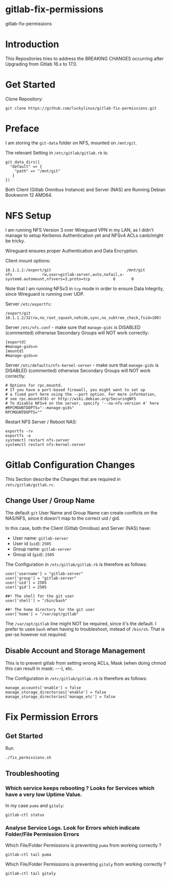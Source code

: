 # gitlab-fix-permissions
gitlab-fix-permissions

# Introduction
This Repositories tries to address the BREAKING CHANGES occurring after Upgrading from Gitlab 16.x to 17.0.

# Get Started
Clone Repository:
```
git clone https://github.com/luckylinux/gitlab-fix-permissions.git
```

# Preface
I am storing the `git-data` folder on NFS, mounted on `/mnt/git`.

The relevant Setting in `/etc/gitlab/gitlab.rb` is:
```
git_data_dirs({
  "default" => {
    "path" => "/mnt/git"
   }
})
```

Both Client (Gitlab Omnibus Instance) and Server (NAS) are Running Debian Bookworm 12 AMD64.

# NFS Setup
I am running NFS Version 3 over Wireguard VPN in my LAN, as I didn't manage to setup Kerberos Authentication yet and NFSv4 ACLs canb/might be tricky.

Wireguard ensures proper Authentication and Data Encryption.

Client mount options:
```
10.1.1.1:/export/git                                 /mnt/git                      nfs             rw,user=gitlab-server,auto,nofail,x-systemd.automount,nfsvers=3,proto=tcp          0       0
```

Note that I am running NFSv3 in `tcp` mode in order to ensure Data Integrity, since Wireguard is running over UDP.

Server `/etc/exportfs`:
```
/export/git			10.1.1.2/32(rw,no_root_squash,nohide,sync,no_subtree_check,fsid=100)
```

Server `/etc/nfs.conf` - make sure that `manage-gids` is DISABLED (commented) otherwise Secondary Groups will NOT work correctly:
```
[exportd]
#manage-gids=n
[mountd]
#manage-gids=n
```

Server `/etc/defaults/nfs-kernel-server` - make sure that `manage-gids` is DISABLED (commented) otherwise Secondary Groups will NOT work correctly:
```
# Options for rpc.mountd.
# If you have a port-based firewall, you might want to set up
# a fixed port here using the --port option. For more information, 
# see rpc.mountd(8) or http://wiki.debian.org/SecuringNFS
# To disable NFSv4 on the server, specify '--no-nfs-version 4' here
#RPCMOUNTDOPTS="--manage-gids"
RPCMOUNTDOPTS=""
```

Restart NFS Server / Reboot NAS:
```
exportfs -rv
exportfs -a
systemctl restart nfs-server
systemctl restart nfs-kernel-server
```

# Gitlab Configuration Changes
This Section describe the Changes that are required in `/etc/gitlab/gitlab.rc`.

## Change User / Group Name
The default `git` User Name and Group Name can create conflicts on the NAS/NFS, since it doesn't map to the correct uid / gid.

In this case, both the Client (Gitlab Omnibus) and Server (NAS) have:
- User name: `gitlab-server`
- User id (`uid`): `2505`
- Group name: `gitlab-server`
- Group id (`gid`): `2505`

The Configuration in `/etc/gitlab/gitlab.rb` is therefore as follows:
```
user['username'] = "gitlab-server"
user['group'] = "gitlab-server"
user['uid'] = 2505
user['gid'] = 2505

##! The shell for the git user
user['shell'] = "/bin/bash"

##! The home directory for the git user
user['home'] = "/var/opt/gitlab"
```

The `/var/opt/gitlab` line might NOT be required, since it's the default.
I prefer to usee `bash` when having to troubleshoot, instead of `/bin/sh`.
That is per-se however not required.

## Disable Account and Storage Management
This is to prevent gitlab from setting wrong ACLs, Mask (when doing chmod this can result in mask: ---), etc.

The Configuration in `/etc/gitlab/gitlab.rb` is therefore as follows:
```
manage_accounts['enable'] = false
manage_storage_directories['enable'] = false
manage_storage_directories['manage_etc'] = false
```

# Fix Permission Errors
## Get Started
Run
```
./fix_permissions.sh
```

## Troubleshooting

### Which service keeps rebooting ? Looks for Services which have a very low Uptime Value.
In my case `puma` and `gitaly`:
```
gitlab-ctl status
```

### Analyse Service Logs. Look for Errors which indicate Folder/File Permission Errors
Which File/Folder Permissions is preventing `puma` from working correctly ?
```
gitlab-ctl tail puma
```

Which File/Folder Permissions is preventing `gitaly` from working correctly ?
```
gitlab-ctl tail gitaly
```
